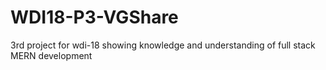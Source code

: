 # WDI18-P3-VGShare
3rd project for wdi-18 showing knowledge and understanding of full stack MERN development
